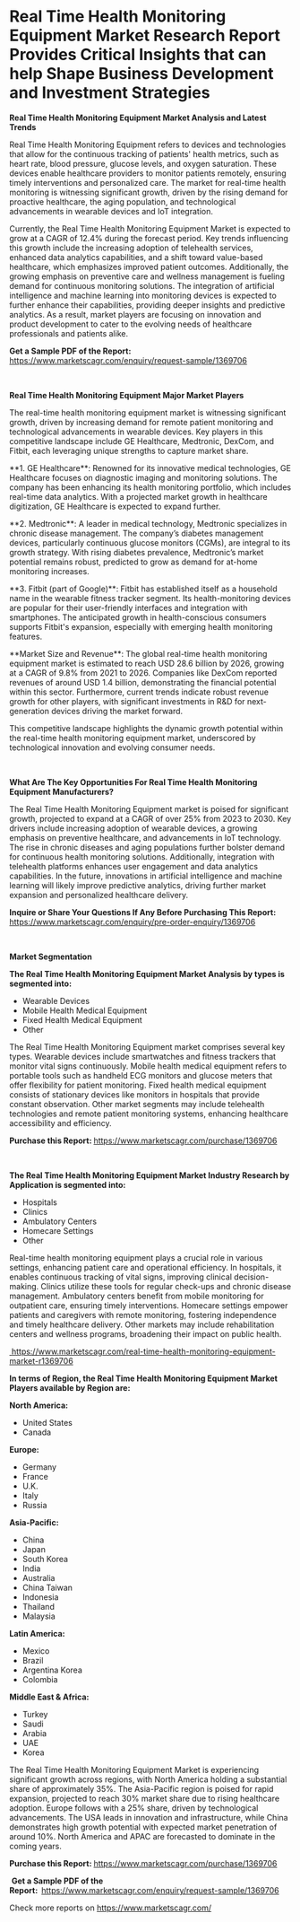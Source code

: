 <p><h1>Real Time Health Monitoring Equipment Market Research Report Provides Critical Insights that can help Shape Business Development and Investment Strategies</h1></p><p><strong>Real Time Health Monitoring Equipment Market Analysis and Latest Trends</strong></p>
<p><p>Real Time Health Monitoring Equipment refers to devices and technologies that allow for the continuous tracking of patients' health metrics, such as heart rate, blood pressure, glucose levels, and oxygen saturation. These devices enable healthcare providers to monitor patients remotely, ensuring timely interventions and personalized care. The market for real-time health monitoring is witnessing significant growth, driven by the rising demand for proactive healthcare, the aging population, and technological advancements in wearable devices and IoT integration.</p><p>Currently, the Real Time Health Monitoring Equipment Market is expected to grow at a CAGR of 12.4% during the forecast period. Key trends influencing this growth include the increasing adoption of telehealth services, enhanced data analytics capabilities, and a shift toward value-based healthcare, which emphasizes improved patient outcomes. Additionally, the growing emphasis on preventive care and wellness management is fueling demand for continuous monitoring solutions. The integration of artificial intelligence and machine learning into monitoring devices is expected to further enhance their capabilities, providing deeper insights and predictive analytics. As a result, market players are focusing on innovation and product development to cater to the evolving needs of healthcare professionals and patients alike.</p></p>
<p><strong>Get a Sample PDF of the Report:&nbsp;</strong> <a href="https://www.marketscagr.com/enquiry/request-sample/1369706?utm_campaign=2800&utm_medium=2&utm_source=Github&utm_content=ia&utm_term=22032025&utm_id=real-time-health-monitoring-equipment">https://www.marketscagr.com/enquiry/request-sample/1369706</a></p>
<p>&nbsp;</p>
<p><strong>Real Time Health Monitoring Equipment Major Market Players</strong></p>
<p><p>The real-time health monitoring equipment market is witnessing significant growth, driven by increasing demand for remote patient monitoring and technological advancements in wearable devices. Key players in this competitive landscape include GE Healthcare, Medtronic, DexCom, and Fitbit, each leveraging unique strengths to capture market share.</p><p>**1. GE Healthcare**: Renowned for its innovative medical technologies, GE Healthcare focuses on diagnostic imaging and monitoring solutions. The company has been enhancing its health monitoring portfolio, which includes real-time data analytics. With a projected market growth in healthcare digitization, GE Healthcare is expected to expand further.</p><p>**2. Medtronic**: A leader in medical technology, Medtronic specializes in chronic disease management. The company’s diabetes management devices, particularly continuous glucose monitors (CGMs), are integral to its growth strategy. With rising diabetes prevalence, Medtronic’s market potential remains robust, predicted to grow as demand for at-home monitoring increases.</p><p>**3. Fitbit (part of Google)**: Fitbit has established itself as a household name in the wearable fitness tracker segment. Its health-monitoring devices are popular for their user-friendly interfaces and integration with smartphones. The anticipated growth in health-conscious consumers supports Fitbit's expansion, especially with emerging health monitoring features.</p><p>**Market Size and Revenue**: The global real-time health monitoring equipment market is estimated to reach USD 28.6 billion by 2026, growing at a CAGR of 9.8% from 2021 to 2026. Companies like DexCom reported revenues of around USD 1.4 billion, demonstrating the financial potential within this sector. Furthermore, current trends indicate robust revenue growth for other players, with significant investments in R&D for next-generation devices driving the market forward.</p><p>This competitive landscape highlights the dynamic growth potential within the real-time health monitoring equipment market, underscored by technological innovation and evolving consumer needs.</p></p>
<p>&nbsp;</p>
<p><strong>What Are The Key Opportunities For Real Time Health Monitoring Equipment Manufacturers?</strong></p>
<p><p>The Real Time Health Monitoring Equipment market is poised for significant growth, projected to expand at a CAGR of over 25% from 2023 to 2030. Key drivers include increasing adoption of wearable devices, a growing emphasis on preventive healthcare, and advancements in IoT technology. The rise in chronic diseases and aging populations further bolster demand for continuous health monitoring solutions. Additionally, integration with telehealth platforms enhances user engagement and data analytics capabilities. In the future, innovations in artificial intelligence and machine learning will likely improve predictive analytics, driving further market expansion and personalized healthcare delivery.</p></p>
<p><strong>Inquire or Share Your Questions If Any Before Purchasing This Report:</strong> <a href="https://www.marketscagr.com/enquiry/pre-order-enquiry/1369706?utm_campaign=2800&utm_medium=2&utm_source=Github&utm_content=ia&utm_term=22032025&utm_id=real-time-health-monitoring-equipment">https://www.marketscagr.com/enquiry/pre-order-enquiry/1369706</a></p>
<p>&nbsp;</p>
<p><strong>Market Segmentation</strong></p>
<p><strong>The Real Time Health Monitoring Equipment Market Analysis by types is segmented into:</strong></p>
<p><ul><li>Wearable Devices</li><li>Mobile Health Medical Equipment</li><li>Fixed Health Medical Equipment</li><li>Other</li></ul></p>
<p><p>The Real Time Health Monitoring Equipment market comprises several key types. Wearable devices include smartwatches and fitness trackers that monitor vital signs continuously. Mobile health medical equipment refers to portable tools such as handheld ECG monitors and glucose meters that offer flexibility for patient monitoring. Fixed health medical equipment consists of stationary devices like monitors in hospitals that provide constant observation. Other market segments may include telehealth technologies and remote patient monitoring systems, enhancing healthcare accessibility and efficiency.</p></p>
<p><strong>Purchase this Report:&nbsp;</strong><a href="https://www.marketscagr.com/purchase/1369706?utm_campaign=2800&utm_medium=2&utm_source=Github&utm_content=ia&utm_term=22032025&utm_id=real-time-health-monitoring-equipment">https://www.marketscagr.com/purchase/1369706</a></p>
<p>&nbsp;</p>
<p><strong>The Real Time Health Monitoring Equipment Market Industry Research by Application is segmented into:</strong></p>
<p><ul><li>Hospitals</li><li>Clinics</li><li>Ambulatory Centers</li><li>Homecare Settings</li><li>Other</li></ul></p>
<p><p>Real-time health monitoring equipment plays a crucial role in various settings, enhancing patient care and operational efficiency. In hospitals, it enables continuous tracking of vital signs, improving clinical decision-making. Clinics utilize these tools for regular check-ups and chronic disease management. Ambulatory centers benefit from mobile monitoring for outpatient care, ensuring timely interventions. Homecare settings empower patients and caregivers with remote monitoring, fostering independence and timely healthcare delivery. Other markets may include rehabilitation centers and wellness programs, broadening their impact on public health.</p></p>
<p><a href="https://www.marketscagr.com/real-time-health-monitoring-equipment-market-r1369706?utm_campaign=2800&utm_medium=2&utm_source=Github&utm_content=ia&utm_term=22032025&utm_id=real-time-health-monitoring-equipment">&nbsp;https://www.marketscagr.com/real-time-health-monitoring-equipment-market-r1369706</a></p>
<p><strong>In terms of Region, the Real Time Health Monitoring Equipment Market Players available by Region are:</strong></p>
<p>
    <p> <strong> North America: </strong>
        <ul>
            <li>United States</li>
            <li>Canada</li>
        </ul>
        </p> 
    <p> <strong> Europe: </strong>
        <ul>
            <li>Germany</li>
            <li>France</li>
            <li>U.K.</li>
            <li>Italy</li>
            <li>Russia</li>
        </ul>
        </p> 
    <p> <strong> Asia-Pacific: </strong>
        <ul>
            <li>China</li>
            <li>Japan</li>
            <li>South Korea</li>
            <li>India</li>
            <li>Australia</li>
            <li>China Taiwan</li>
            <li>Indonesia</li>
            <li>Thailand</li>
            <li>Malaysia</li>
        </ul>
        </p> 
    <p> <strong> Latin America: </strong>
        <ul>
            <li>Mexico</li>
            <li>Brazil</li>
            <li>Argentina Korea</li>
            <li>Colombia</li>
        </ul>
        </p> 
    <p> <strong> Middle East & Africa: </strong>
        <ul>
            <li>Turkey</li>
            <li>Saudi</li>
            <li>Arabia</li>
            <li>UAE</li>
            <li>Korea</li>
        </ul>
    </p>
    </p>
<p><p>The Real Time Health Monitoring Equipment Market is experiencing significant growth across regions, with North America holding a substantial share of approximately 35%. The Asia-Pacific region is poised for rapid expansion, projected to reach 30% market share due to rising healthcare adoption. Europe follows with a 25% share, driven by technological advancements. The USA leads in innovation and infrastructure, while China demonstrates high growth potential with expected market penetration of around 10%. North America and APAC are forecasted to dominate in the coming years.</p></p>
<p><strong>Purchase this Report: </strong><a href="https://www.marketscagr.com/purchase/1369706?utm_campaign=2800&utm_medium=2&utm_source=Github&utm_content=ia&utm_term=22032025&utm_id=real-time-health-monitoring-equipment">https://www.marketscagr.com/purchase/1369706</a></p>
<p>&nbsp;<strong>Get a Sample PDF of the Report:&nbsp;&nbsp;</strong><a href="https://www.marketscagr.com/enquiry/request-sample/1369706?utm_campaign=2800&utm_medium=2&utm_source=Github&utm_content=ia&utm_term=22032025&utm_id=real-time-health-monitoring-equipment">https://www.marketscagr.com/enquiry/request-sample/1369706</a></p>
<p><strong></strong></p>
<p>Check more reports on <a href="https://www.marketscagr.com/?utm_campaign=2800&utm_medium=2&utm_source=Github&utm_content=ia&utm_term=22032025&utm_id=real-time-health-monitoring-equipment">https://www.marketscagr.com/</a></p>
